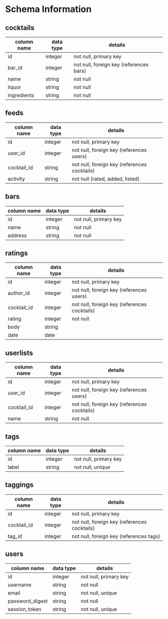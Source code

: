 # Schema Information

## cocktails
column name | data type | details
------------|-----------|-----------------------
id          | integer   | not null, primary key
bar_id      | integer   | not null, foreign key (references bars)
name        | string    | not null
liquor      | string    | not null
ingredients | string    | not null

## feeds
column name | data type | details
------------|-----------|-----------------------
id          | integer   | not null, primary key
user_id     | integer   | not null, foreign key (references users)
cocktail_id | string    | not null, foreign key (references cocktails)
activity    | string    | not null (rated, added, listed)

## bars
column name | data type | details
------------|-----------|-----------------------
id          | integer   | not null, primary key
name        | string    | not null
address     | string    | not null

## ratings
column name | data type | details
------------|-----------|-----------------------
id          | integer   | not null, primary key
author_id   | integer   | not null, foreign key (references users)
cocktail_id | integer   | not null, foreign key (references cocktails)
rating      | integer   | not null
body        | string    | 
date        | date      | 

## userlists
column name | data type | details
------------|-----------|-----------------------
id          | integer   | not null, primary key
user_id     | integer   | not null, foreign key (references users)
cocktail_id | integer   | not null, foreign key (references cocktails)
name        | string    | not null

## tags
column name | data type | details
------------|-----------|-----------------------
id          | integer   | not null, primary key
label       | string    | not null, unique

## taggings
column name | data type | details
------------|-----------|-----------------------
id          | integer   | not null, primary key
cocktail_id | integer   | not null, foreign key (references cocktails)
tag_id      | integer   | not null, foreign key (references tags)

## users
column name     | data type | details
----------------|-----------|-----------------------
id              | integer   | not null, primary key
username        | string    | not null
email           | string    | not null, unique
password_digest | string    | not null
session_token   | string    | not null, unique

